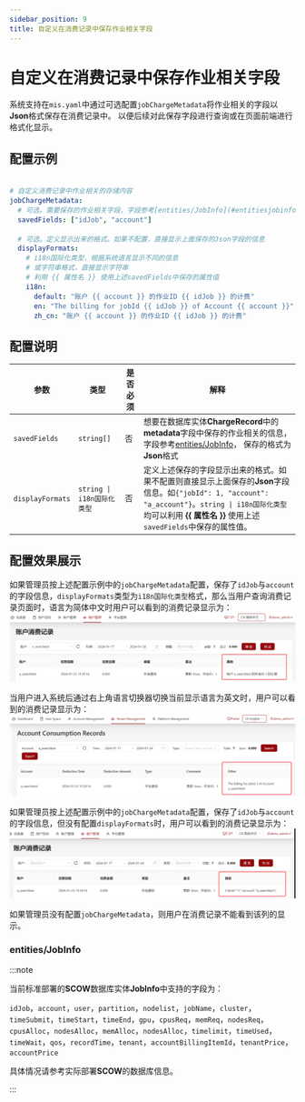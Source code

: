 ```yaml
---
sidebar_position: 9
title: 自定义在消费记录中保存作业相关字段
---
```


# 自定义在消费记录中保存作业相关字段

系统支持在`mis.yaml`中通过可选配置`jobChargeMetadata`将作业相关的字段以**Json**格式保存在消费记录中。
以便后续对此保存字段进行查询或在页面前端进行格式化显示。

## 配置示例

```yaml title="config/mis.yaml"

# 自定义消费记录中作业相关的存储内容
jobChargeMetadata:
  # 可选。需要保存的作业相关字段，字段参考[entities/JobInfo](#entitiesjobinfo)
  savedFields: ["idJob", "account"]

  # 可选。定义显示出来的格式。如果不配置，直接显示上面保存的Json字段的信息
  displayFormats:
    # i18n国际化类型，根据系统语言显示不同的信息
    # 或字符串格式，直接显示字符串
    # 利用 {{ 属性名 }} 使用上述savedFields中保存的属性值
    i18n:
      default: "账户 {{ account }} 的作业ID {{ idJob }} 的计费"
      en: "The billing for jobId {{ idJob }} of Account {{ account }}"
      zh_cn: "账户 {{ account }} 的作业ID {{ idJob }} 的计费"

```

## 配置说明

| 参数            | 类型                  | 是否必须                         |解释                                                          |
| --------------- | --------------------- | ---------------------------------|-------------------------------------------------------- |
| `savedFields`   | `string[]`            | 否                            |想要在数据库实体**ChargeRecord**中的**metadata**字段中保存的作业相关的信息，字段参考[entities/JobInfo](#entitiesjobinfo)， 保存的格式为**Json**格式  |
| `displayFormats` | `string \| i18n国际化类型` | 否                       |定义上述保存的字段显示出来的格式。如果不配置则直接显示上面保存的**Json**字段信息。如`{"jobId": 1, "account": "a_account"}`。`string \| i18n国际化类型`均可以利用 **{{ 属性名 }}** 使用上述`savedFields`中保存的属性值。|


## 配置效果展示

如果管理员按上述配置示例中的`jobChargeMetadata`配置，保存了`idJob`与`account`的字段信息，`displayFormats`类型为`i18n国际化类型`格式，那么当用户查询消费记录页面时，语言为简体中文时用户可以看到的消费记录显示为：
![消费记录中文metadata](images/job-charge-metadata-cn.png)

当用户进入系统后通过右上角语言切换器切换当前显示语言为英文时，用户可以看到的消费记录显示为：
![消费记录英文metadata](images/job-charge-metadata-en.png)

如果管理员按上述配置示例中的`jobChargeMetadata`配置，保存了`idJob`与`account`的字段信息，但没有配置`displayFormats`时，用户可以看到的消费记录显示为：
![消费记录Json](images/job-charge-metadata-no-display.png)

如果管理员没有配置`jobChargeMetadata`，则用户在消费记录不能看到该列的显示。


### entities/JobInfo

:::note

当前标准部署的**SCOW**数据库实体**JobInfo**中支持的字段为：

`idJob`，`account`，`user`，`partition`，`nodelist`，`jobName`，`cluster`，`timeSubmit`，`timeStart`，`timeEnd`，`gpu`，`cpusReq`，`memReq`，`nodesReq`，`cpusAlloc`，`nodesAlloc`，`memAlloc`，`nodesAlloc`，`timelimit`，`timeUsed`，`timeWait`，`qos`，`recordTime`，`tenant`，`accountBillingItemId`，`tenantPrice`，`accountPrice`

具体情况请参考实际部署**SCOW**的数据库信息。

:::